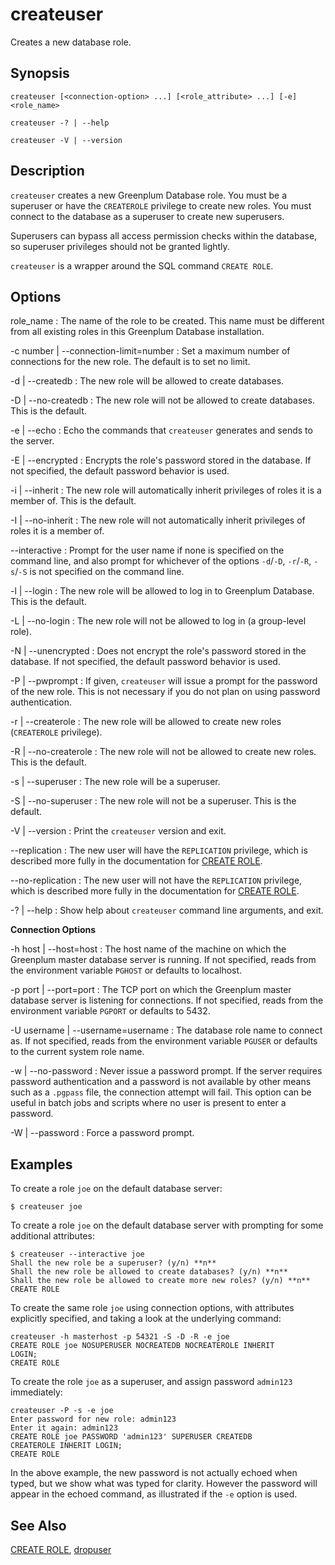 # createuser 

Creates a new database role.

## <a id="section2"></a>Synopsis 

``` {#client_util_synopsis}
createuser [<connection-option> ...] [<role_attribute> ...] [-e] <role_name>

createuser -? | --help 

createuser -V | --version
```

## <a id="section3"></a>Description 

`createuser` creates a new Greenplum Database role. You must be a superuser or have the `CREATEROLE` privilege to create new roles. You must connect to the database as a superuser to create new superusers.

Superusers can bypass all access permission checks within the database, so superuser privileges should not be granted lightly.

`createuser` is a wrapper around the SQL command `CREATE ROLE`.

## <a id="section4"></a>Options 

role\_name
:   The name of the role to be created. This name must be different from all existing roles in this Greenplum Database installation.

-c number \| --connection-limit=number
:   Set a maximum number of connections for the new role. The default is to set no limit.

-d \| --createdb
:   The new role will be allowed to create databases.

-D \| --no-createdb
:   The new role will not be allowed to create databases. This is the default.

-e \| --echo
:   Echo the commands that `createuser` generates and sends to the server.

-E \| --encrypted
:   Encrypts the role's password stored in the database. If not specified, the default password behavior is used.

-i \| --inherit
:   The new role will automatically inherit privileges of roles it is a member of. This is the default.

-I \| --no-inherit
:   The new role will not automatically inherit privileges of roles it is a member of.

--interactive
:   Prompt for the user name if none is specified on the command line, and also prompt for whichever of the options `-d`/`-D`, `-r`/`-R`, `-s`/`-S` is not specified on the command line.

-l \| --login
:   The new role will be allowed to log in to Greenplum Database. This is the default.

-L \| --no-login
:   The new role will not be allowed to log in \(a group-level role\).

-N \| --unencrypted
:   Does not encrypt the role's password stored in the database. If not specified, the default password behavior is used.

-P \| --pwprompt
:   If given, `createuser` will issue a prompt for the password of the new role. This is not necessary if you do not plan on using password authentication.

-r \| --createrole
:   The new role will be allowed to create new roles \(`CREATEROLE` privilege\).

-R \| --no-createrole
:   The new role will not be allowed to create new roles. This is the default.

-s \| --superuser
:   The new role will be a superuser.

-S \| --no-superuser
:   The new role will not be a superuser. This is the default.

-V \| --version
:   Print the `createuser` version and exit.

--replication
:   The new user will have the `REPLICATION` privilege, which is described more fully in the documentation for [CREATE ROLE](../../ref_guide/sql_commands/CREATE_ROLE.html).

--no-replication
:   The new user will not have the `REPLICATION` privilege, which is described more fully in the documentation for [CREATE ROLE](../../ref_guide/sql_commands/CREATE_ROLE.html).

-? \| --help
:   Show help about `createuser` command line arguments, and exit.

**Connection Options**

-h host \| --host=host
:   The host name of the machine on which the Greenplum master database server is running. If not specified, reads from the environment variable `PGHOST` or defaults to localhost.

-p port \| --port=port
:   The TCP port on which the Greenplum master database server is listening for connections. If not specified, reads from the environment variable `PGPORT` or defaults to 5432.

-U username \| --username=username
:   The database role name to connect as. If not specified, reads from the environment variable `PGUSER` or defaults to the current system role name.

-w \| --no-password
:   Never issue a password prompt. If the server requires password authentication and a password is not available by other means such as a `.pgpass` file, the connection attempt will fail. This option can be useful in batch jobs and scripts where no user is present to enter a password.

-W \| --password
:   Force a password prompt.

## <a id="section6"></a>Examples 

To create a role `joe` on the default database server:

```
$ createuser joe
```

To create a role `joe` on the default database server with prompting for some additional attributes:

```
$ createuser --interactive joe
Shall the new role be a superuser? (y/n) **n**
Shall the new role be allowed to create databases? (y/n) **n**
Shall the new role be allowed to create more new roles? (y/n) **n**
CREATE ROLE
```

To create the same role `joe` using connection options, with attributes explicitly specified, and taking a look at the underlying command:

```
createuser -h masterhost -p 54321 -S -D -R -e joe
CREATE ROLE joe NOSUPERUSER NOCREATEDB NOCREATEROLE INHERIT 
LOGIN;
CREATE ROLE
```

To create the role `joe` as a superuser, and assign password `admin123` immediately:

```
createuser -P -s -e joe
Enter password for new role: admin123
Enter it again: admin123
CREATE ROLE joe PASSWORD 'admin123' SUPERUSER CREATEDB 
CREATEROLE INHERIT LOGIN;
CREATE ROLE
```

In the above example, the new password is not actually echoed when typed, but we show what was typed for clarity. However the password will appear in the echoed command, as illustrated if the `-e` option is used.

## <a id="section7"></a>See Also 

[CREATE ROLE](../../ref_guide/sql_commands/CREATE_ROLE.html), [dropuser](dropuser.html)

